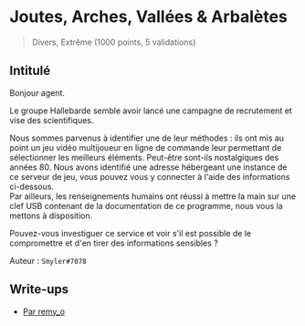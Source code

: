 # Joutes, Arches, Vallées & Arbalètes
> Divers, Extrême (1000 points, 5 validations)

## Intitulé
Bonjour agent.

Le groupe Hallebarde semble avoir lancé une campagne de recrutement et vise des scientifiques.

Nous sommes parvenus à identifier une de leur méthodes : ils ont mis au point un jeu vidéo multijoueur en ligne de commande leur permettant de sélectionner les meilleurs éléments. Peut-être sont-ils nostalgiques des années 80. Nous avons identifié une adresse hébergeant une instance de ce serveur de jeu, vous pouvez vous y connecter à l'aide des informations ci-dessous.<br>
Par ailleurs, les renseignements humains ont réussi à mettre la main sur une clef USB contenant de la documentation de ce programme, nous vous la mettons à disposition.

Pouvez-vous investiguer ce service et voir s'il est possible de le compromettre et d'en tirer des informations sensibles ?

Auteur : `Smyler#7078`

## Write-ups
- [Par remy_o](https://remyoudompheng.github.io/ctf/404ctf/java.html)